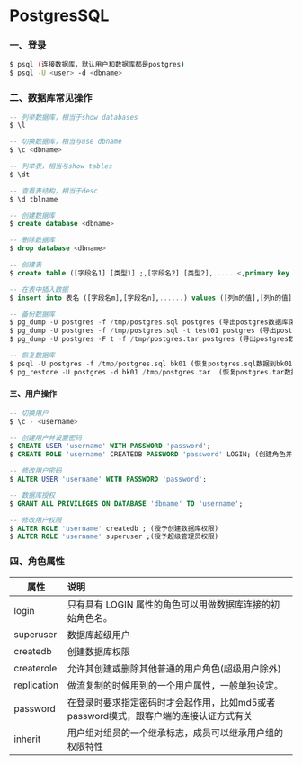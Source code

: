 # PostgresSQL

### 一、登录
```bash
$ psql (连接数据库，默认用户和数据库都是postgres)
$ psql -U <user> -d <dbname> 
```

### 二、数据库常见操作
```sql
-- 列举数据库，相当于show databases
$ \l

-- 切换数据库，相当与use dbname
$ \c <dbname>

-- 列举表，相当与show tables
$ \dt

-- 查看表结构，相当于desc
$ \d tblname

-- 创建数据库
$ create database <dbname>

-- 删除数据库
$ drop database <dbname>

-- 创建表
$ create table ([字段名1] [类型1] ;,[字段名2] [类型2],......<,primary key (字段名m,字段名n,...)>;); 

-- 在表中插入数据
$ insert into 表名 ([字段名m],[字段名n],......) values ([列m的值],[列n的值],......);

-- 备份数据库
$ pg_dump -U postgres -f /tmp/postgres.sql postgres (导出postgres数据库保存为postgres.sql)
$ pg_dump -U postgres -f /tmp/postgres.sql -t test01 postgres (导出postgres数据库中表test01的数据)
$ pg_dump -U postgres -F t -f /tmp/postgres.tar postgres (导出postgres数据库以tar形式压缩保存为postgres.tar)

-- 恢复数据库
$ psql -U postgres -f /tmp/postgres.sql bk01 (恢复postgres.sql数据到bk01数据库)
$ pg_restore -U postgres -d bk01 /tmp/postgres.tar  (恢复postgres.tar数据到bk01数据库)
```

#### 三、用户操作
```sql
-- 切换用户
$ \c - <username>

-- 创建用户并设置密码
$ CREATE USER 'username' WITH PASSWORD 'password';
$ CREATE ROLE 'username' CREATEDB PASSWORD 'password' LOGIN; (创建角色并授予创建数据库及密码登录的属性)

-- 修改用户密码
$ ALTER USER 'username' WITH PASSWORD 'password';

-- 数据库授权
$ GRANT ALL PRIVILEGES ON DATABASE 'dbname' TO 'username';

-- 修改用户权限
$ ALTER ROLE 'username' createdb ; (授予创建数据库权限)
$ ALTER ROLE 'username' superuser ;(授予超级管理员权限)
```


### 四、角色属性

| 属性        | 说明                                                                                  |
| ----------- | :------------------------------------------------------------------------------------ |
| login       | 只有具有 LOGIN 属性的角色可以用做数据库连接的初始角色名。                             |
| superuser   | 数据库超级用户                                                                        |
| createdb    | 创建数据库权限                                                                        |
| createrole  | 允许其创建或删除其他普通的用户角色(超级用户除外)                                      |
| replication | 做流复制的时候用到的一个用户属性，一般单独设定。                                      |
| password    | 在登录时要求指定密码时才会起作用，比如md5或者password模式，跟客户端的连接认证方式有关 |
| inherit     | 用户组对组员的一个继承标志，成员可以继承用户组的权限特性                              |